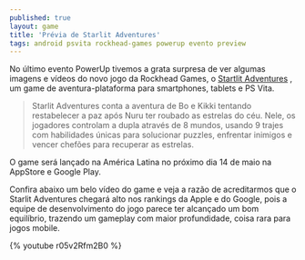 ```yaml
---
published: true
layout: game
title: 'Prévia de Starlit Adventures'
tags: android psvita rockhead-games powerup evento preview
---
```

No último evento PowerUp tivemos a grata surpresa de ver algumas imagens e vídeos do novo jogo da Rockhead Games, o <a href="http://starlitadventures.com" target="_blank">Startlit Adventures</a>
, um game de aventura-plataforma para smartphones, tablets e PS Vita.

> Starlit Adventures conta a aventura de Bo e Kikki tentando restabelecer a paz após Nuru ter roubado as estrelas do céu. Nele, os jogadores controlam a dupla através de 8 mundos, usando 9 trajes com habilidades únicas para solucionar puzzles, enfrentar inimigos e vencer chefões para recuperar as estrelas.

O game será lançado na América Latina no próximo dia 14 de maio na AppStore e Google Play.

Confira abaixo um belo vídeo do game e veja a razão de acreditarmos que o Starlit Adventures chegará alto nos rankings da Apple e do Google, pois a equipe de desenvolvimento do jogo parece ter alcançado um bom equilíbrio, trazendo um gameplay com maior profundidade, coisa rara para jogos mobile.

{% youtube r05v2Rfm2B0 %}